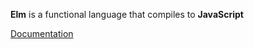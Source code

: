 **Elm** is a functional language that compiles to **JavaScript**

[Documentation](https://guide.elm-lang.org/)
